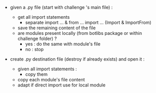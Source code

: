- given a .py file (start with challenge 's main file) :
    - get all import statements
        - separate import ... & from ... import ... (Import & ImportFrom)
    - save the remaining content of the file
    - are modules present locally (from botlibs package or within challenge folder) ?
        - yes : do the same with module's file
        - no : stop

- create .py destination file (destroy if already exists) and open it :
    - given all import statements :
        - copy them
    - copy each module's file content
    - adapt if direct import use for local module
